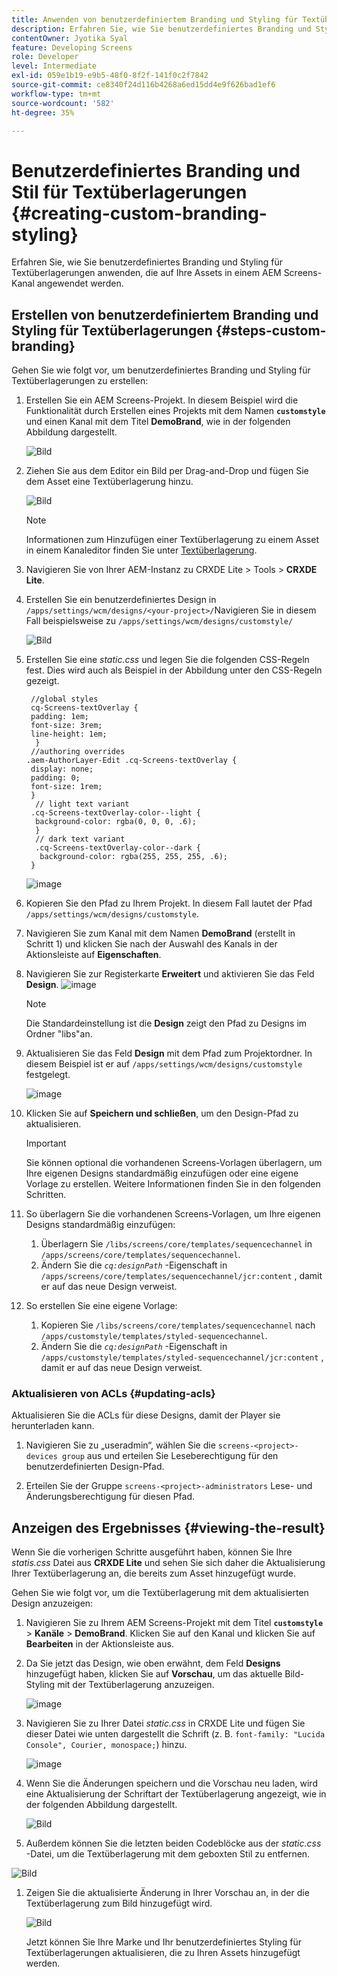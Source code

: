```yaml
---
title: Anwenden von benutzerdefiniertem Branding und Styling für Textüberlagerungen
description: Erfahren Sie, wie Sie benutzerdefiniertes Branding und Styling für Textüberlagerungen anwenden, die auf Assets in einem AEM Screens-Kanal angewendet werden.
contentOwner: Jyotika Syal
feature: Developing Screens
role: Developer
level: Intermediate
exl-id: 059e1b19-e9b5-48f0-8f2f-141f0c2f7842
source-git-commit: ce8340f24d116b4268a6ed15dd4e9f626bad1ef6
workflow-type: tm+mt
source-wordcount: '582'
ht-degree: 35%

---
```


# Benutzerdefiniertes Branding und Stil für Textüberlagerungen {#creating-custom-branding-styling}

Erfahren Sie, wie Sie benutzerdefiniertes Branding und Styling für Textüberlagerungen anwenden, die auf Ihre Assets in einem AEM Screens-Kanal angewendet werden.

## Erstellen von benutzerdefiniertem Branding und Styling für Textüberlagerungen {#steps-custom-branding}

Gehen Sie wie folgt vor, um benutzerdefiniertes Branding und Styling für Textüberlagerungen zu erstellen:

1. Erstellen Sie ein AEM Screens-Projekt. In diesem Beispiel wird die Funktionalität durch Erstellen eines Projekts mit dem Namen **`customstyle`** und einen Kanal mit dem Titel **DemoBrand**, wie in der folgenden Abbildung dargestellt.

   ![Bild](/help/user-guide/assets/custom-brand/custom-brand1.png)

1. Ziehen Sie aus dem Editor ein Bild per Drag-and-Drop und fügen Sie dem Asset eine Textüberlagerung hinzu.

   ![Bild](/help/user-guide/assets/custom-brand/custom-brand2.png)

   >[!NOTE]
   >Informationen zum Hinzufügen einer Textüberlagerung zu einem Asset in einem Kanaleditor finden Sie unter [Textüberlagerung](/help/user-guide/text-overlay.md).

1. Navigieren Sie von Ihrer AEM-Instanz zu CRXDE Lite > Tools > **CRXDE Lite**.

1. Erstellen Sie ein benutzerdefiniertes Design in `/apps/settings/wcm/designs/<your-project>/`Navigieren Sie in diesem Fall beispielsweise zu `/apps/settings/wcm/designs/customstyle/`

   ![Bild](/help/user-guide/assets/custom-brand/custom-brand3.png)

1. Erstellen Sie eine *static.css* und legen Sie die folgenden CSS-Regeln fest. Dies wird auch als Beispiel in der Abbildung unter den CSS-Regeln gezeigt.

   ```shell
    //global styles
    cq-Screens-textOverlay {
    padding: 1em;
    font-size: 3rem;
    line-height: 1em;
     }
    //authoring overrides
   .aem-AuthorLayer-Edit .cq-Screens-textOverlay {
    display: none;
    padding: 0;
    font-size: 1rem;
    }
     // light text variant
    .cq-Screens-textOverlay-color--light {
     background-color: rgba(0, 0, 0, .6);
     }
     // dark text variant
     .cq-Screens-textOverlay-color--dark {
      background-color: rgba(255, 255, 255, .6);
    }
   ```

   ![image](/help/user-guide/assets/custom-brand/custom-brand4.png)

1. Kopieren Sie den Pfad zu Ihrem Projekt. In diesem Fall lautet der Pfad `/apps/settings/wcm/designs/customstyle`.

1. Navigieren Sie zum Kanal mit dem Namen **DemoBrand** (erstellt in Schritt 1) und klicken Sie nach der Auswahl des Kanals in der Aktionsleiste auf **Eigenschaften**.

1. Navigieren Sie zur Registerkarte **Erweitert** und aktivieren Sie das Feld **Design**.
   ![image](/help/user-guide/assets/custom-brand/custom-brand5.png)

   >[!NOTE]
   >Die Standardeinstellung ist die **Design** zeigt den Pfad zu Designs im Ordner &quot;libs&quot;an.

1. Aktualisieren Sie das Feld **Design** mit dem Pfad zum Projektordner. In diesem Beispiel ist er auf `/apps/settings/wcm/designs/customstyle` festgelegt.

   ![image](/help/user-guide/assets/custom-brand/custom-brand6.png)

1. Klicken Sie auf **Speichern und schließen**, um den Design-Pfad zu aktualisieren.

   >[!IMPORTANT]
   >Sie können optional die vorhandenen Screens-Vorlagen überlagern, um Ihre eigenen Designs standardmäßig einzufügen oder eine eigene Vorlage zu erstellen. Weitere Informationen finden Sie in den folgenden Schritten.

1. So überlagern Sie die vorhandenen Screens-Vorlagen, um Ihre eigenen Designs standardmäßig einzufügen:

   1. Überlagern Sie `/libs/screens/core/templates/sequencechannel` in `/apps/screens/core/templates/sequencechannel`.
   1. Ändern Sie die *`cq:designPath`* -Eigenschaft in `/apps/screens/core/templates/sequencechannel/jcr:content` , damit er auf das neue Design verweist.

1. So erstellen Sie eine eigene Vorlage:
   1. Kopieren Sie `/libs/screens/core/templates/sequencechannel` nach `/apps/customstyle/templates/styled-sequencechannel`.
   1. Ändern Sie die *`cq:designPath`* -Eigenschaft in `/apps/customstyle/templates/styled-sequencechannel/jcr:content` , damit er auf das neue Design verweist.


### Aktualisieren von ACLs {#updating-acls}

Aktualisieren Sie die ACLs für diese Designs, damit der Player sie herunterladen kann.

1. Navigieren Sie zu „useradmin“, wählen Sie die `screens-<project>-devices group` aus und erteilen Sie Leseberechtigung für den benutzerdefinierten Design-Pfad.

1. Erteilen Sie der Gruppe `screens-<project>-administrators` Lese- und Änderungsberechtigung für diesen Pfad.

## Anzeigen des Ergebnisses {#viewing-the-result}

Wenn Sie die vorherigen Schritte ausgeführt haben, können Sie Ihre *statis.css* Datei aus **CRXDE Lite** und sehen Sie sich daher die Aktualisierung Ihrer Textüberlagerung an, die bereits zum Asset hinzugefügt wurde.

Gehen Sie wie folgt vor, um die Textüberlagerung mit dem aktualisierten Design anzuzeigen:

1. Navigieren Sie zu Ihrem AEM Screens-Projekt mit dem Titel **`customstyle`** > **Kanäle** > **DemoBrand**. Klicken Sie auf den Kanal und klicken Sie auf **Bearbeiten** in der Aktionsleiste aus.

1. Da Sie jetzt das Design, wie oben erwähnt, dem Feld **Designs** hinzugefügt haben, klicken Sie auf **Vorschau**, um das aktuelle Bild-Styling mit der Textüberlagerung anzuzeigen.

   ![image](/help/user-guide/assets/custom-brand/custom-brand7.png)

1. Navigieren Sie zu Ihrer Datei *static.css* in CRXDE Lite und fügen Sie dieser Datei wie unten dargestellt die Schrift (z. B. `font-family: "Lucida Console", Courier, monospace;`) hinzu.

   ![image](/help/user-guide/assets/custom-brand/custom-brand8.png)

1. Wenn Sie die Änderungen speichern und die Vorschau neu laden, wird eine Aktualisierung der Schriftart der Textüberlagerung angezeigt, wie in der folgenden Abbildung dargestellt.

   ![Bild](/help/user-guide/assets/custom-brand/custom-brand9.png)

1. Außerdem können Sie die letzten beiden Codeblöcke aus der *static.css* -Datei, um die Textüberlagerung mit dem geboxten Stil zu entfernen.

![Bild](/help/user-guide/assets/custom-brand/custom-brand10.png)

1. Zeigen Sie die aktualisierte Änderung in Ihrer Vorschau an, in der die Textüberlagerung zum Bild hinzugefügt wird.

   ![Bild](/help/user-guide/assets/custom-brand/custom-brand11.png)

   Jetzt können Sie Ihre Marke und Ihr benutzerdefiniertes Styling für Textüberlagerungen aktualisieren, die zu Ihren Assets hinzugefügt werden.
